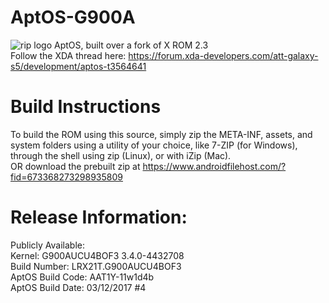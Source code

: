 # AptOS-G900A
![rip logo](http://i.imgur.com/Ig26wjH.png)
AptOS, built over a fork of X ROM 2.3  
Follow the XDA thread here: https://forum.xda-developers.com/att-galaxy-s5/development/aptos-t3564641

# Build Instructions
To build the ROM using this source, simply zip the META-INF, assets, and system folders using a utility of your choice, like 7-ZIP (for Windows), through the shell using zip (Linux), or with iZip (Mac).  
OR download the prebuilt zip at https://www.androidfilehost.com/?fid=673368273298935809

# Release Information:
Publicly Available:  
Kernel: G900AUCU4BOF3 3.4.0-4432708  
Build Number: LRX21T.G900AUCU4BOF3  
AptOS Build Code: AAT1Y-11w1d4b  
AptOS Build Date: 03/12/2017 #4  
